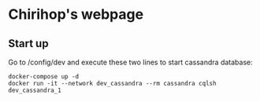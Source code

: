 # Chirihop's webpage

## Start up
Go to /config/dev and execute these two lines to start cassandra database:
```
docker-compose up -d
docker run -it --network dev_cassandra --rm cassandra cqlsh dev_cassandra_1
```